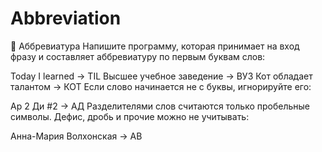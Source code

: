 # Abbreviation
🤔 Аббревиатура
Напишите программу, которая принимает на вход фразу и составляет аббревиатуру по первым буквам слов:

Today I learned → TIL
Высшее учебное заведение → ВУЗ
Кот обладает талантом → КОТ
Если слово начинается не с буквы, игнорируйте его:

Ар 2 Ди #2 → АД
Разделителями слов считаются только пробельные символы. Дефис, дробь и прочие можно не учитывать:

Анна-Мария Волхонская → АВ